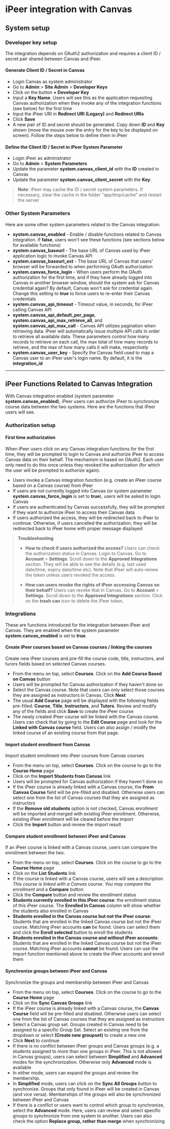 iPeer integration with Canvas
===================

System setup
-------------------
###  Developer key setup
The integration depends on OAuth2 authorization and requires a client ID / secret pair shared between Canvas and iPeer.

#### Generate Client ID / Secret in Canvas
* Login Canvas as system administrator
* Go to **Admin** > **Site Admin** > **Developer Keys**
* Click on the button **+ Developer Key**
* Input a **Key Name**.  Users will see this as the application requesting Canvas authorization when they invoke any of the integration functions (see below) for the first time
* Input the iPeer URI in **Redirect URI (Legacy)** and **Redirect URIs** 
* Click **Save**
* A new pair of ID and secret should be generated.  Copy down **ID** and **Key** shown (move the mouse over the entry for the key to be displayed on screen).  Follow the steps below to define them in iPeer

#### Define the Client ID / Secret in iPeer System Parameter
* Login iPeer as administrator
* Go to **Admin** > **System Parameters**
* Update the parameter **system.canvas_client_id** with the **ID** created in Canvas
* Update the parameter **system.canvas_client_secret** with the **Key**.  
> **Note**: iPeer may cache the ID / secret system parameters.  If necessary, clear the cache in the folder "app/tmp/cache" and restart the server

### Other System Parameters
Here are some other system parameters related to the Canvas integration:

* **system.canvas_enabled** - Enable / disable functions related to Canvas integration.  If **false**, users won't see these functions (see sections below for available functions)
*  **system.canvas_baseurl** - The base URL of Canvas used by iPeer application logic to invoke Canvas API
* **system.canvas_baseurl_ext** - The base URL of Canvas that users' browser will be forwarded to when performing OAuth authorization
* **system.canvas_force_login** - When users perform the OAuth authorization for the first time, and if they have already logged into Canvas in another browser window, should the system ask for Canvas credential again?  By default, Canvas won't ask for credential again.  Change this setting to **true** to force users to re-enter their Canvas credentials
* **system.canvas_api_timeout** - Timeout value, in seconds, for iPeer calling Canvas API
* **system.canvas_api_default_per_page**, **system.canvas_api_max_retrieve_all**, and **system.canvas_api_max_call** - Canvas API utilizes pagination when retrieving data.  iPeer will automatically issue multiple API calls in order to retrieve all available data.  These parameters control how many records to retrieve on each call, the max total of how many records to retrieve, and the max of how many calls it will make, respectively
* **system.canvas_user_key** - Specify the Canvas field used to map a Canvas user to an iPeer user's login name.  By default, it is the **integration_id** 

----------

iPeer Functions Related to Canvas Integration
-------------------
With Canvas integration enabled (system parameter **system.canvas_enabled**), iPeer users can authorize iPeer to synchronize course data between the two systems.  Here are the functions that iPeer users will see.

### Authorization setup
#### First time authorization
When iPeer users click on any Canvas integration functions for the first time, they will be prompted to login to Canvas and authorize iPeer to access Canvas data on their behalf.  The mechanism is based on  OAuth2.  Each user only need to do this once unless they revoked the authorization (for which the user will be prompted to authorize again).

* Users invoke a Canvas integration function (e.g. create an iPeer course based on a Canvas course) from iPeer
* If users are not currently logged into Canvas (or system parameter **system.canvas_force_login** is set to **true**), users will be asked to login Canvas
* If users are authenticated by Canvas successfully, they will be prompted if they want to authorize iPeer to access their Canvas data
* If users authorized the access, they will be redirected back to iPeer to continue.  Otherwise, if users cancelled the authorization, they will be redirected back to iPeer home with proper message displayed

> **Troubleshooting** 
> 
> * **How to check if users authorized the access?**
> Users can check the authorization status in Canvas.  Login to Canvas.  Go to **Account** > **Settings**. Scroll down to the **Approved Integrations** section.  They will be able to see the details (e.g. last used date/time, expiry date/time etc).  Note that iPeer will auto-renew the token unless users revoked the access.
> 
> * **How can users revoke the rights of iPeer accessing Canvas on their behalf?**
> Users can revoke that in Canvas.  Go to **Account** > **Settings**. Scroll down to the **Approved Integrations** section. Click on the **trash can** icon to delete the iPeer token.


### Integrations
These are functions introduced for the integration between iPeer and Canvas.  They are enabled when the system parameter **system.canvas_enabled** is set to **true**.

#### Create iPeer courses based on Canvas courses / linking the courses
Create new iPeer courses and pre-fill the course code, title, instructors, and turors fields based on selected Canvas courses.

* From the menu on top, select **Courses**.  Click on the **Add Course Based on Canvas** button
* Users will be prompted for Canvas authorization if they haven't done so 
* Select the Canvas course.  Note that users can only select those courses they are assigned as instructors in Canvas. Click **Next**
* The usual **Add Course** page will be displayed with the following fields pre-filled: **Course**, **Title**, **Instructors**, and **Tutors**.  Review and modify any of the fields and click **Save** to create the iPeer course
* The newly created iPeer course will be linked with the Canvas course.  Users can check that by going to the **Edit Course** page and look for the **Linked with Canvas course** field. Users can also assign / modify the linked course of an existing course from that page.  

#### Import student enrollment from Canvas
Import student enrollment into iPeer courses from Canvas courses

* From the menu on top, select **Courses**.  Click on the course to go to the **Course Home** page
* Click on the **Import Students from Canvas** link
* Users will be prompted for Canvas authorization if they haven't done so
* If the iPeer course is already linked with a Canvas course, the **From Canvas Course** field will be pre-filled and disabled.  Otherwise users can select one from the list of Canvas courses that they are assigned as instructors
* If the **Remove old students** option is not checked, Canvas enrollment will be imported and merged with existing iPeer enrollment.  Otherwise, existing iPeer enrollment will be cleared before the import
* Click the **Import** button and  review the import result

#### Compare student enrollment between iPeer and Canvas
If an iPeer course is linked with a Canvas course, users can compare the enrollment between the two.

* From the menu on top, select **Courses**.  Click on the course to go to the **Course Home** page
* Click on the **List Students** link
* If the course is linked with a Canvas course, users will see a description *This course is linked with a Canvas course.  You may compare the enrollment* and a **Compare** button
* Click the **Compare** button and review the enrollment status
* **Students currently enrolled in this iPeer course**: the enrollment status of this iPeer course.  The **Enrolled In Canvas** column will show whether the students also enrolled in Canvas
* **Students enrolled in the Canvas course but not the iPeer course**: Students that are enrolled in the linked Canvas course but not the iPeer course.  Matching iPeer accounts **can** be found.  Users can select them and click the **Enroll selected** button to enroll the students
* **Students enrolled in the Canvas course and without iPeer accounts**:  Students that are enrolled in the linked Canvas course but not the iPeer course.  Matching iPeer accounts **cannot** be found.  Users can use the Import function mentioned above to create the iPeer accounts and enroll them

#### Synchronize groups between iPeer and Canvas
Synchronize the groups and membership between iPeer and Canvas

* From the menu on top, select **Courses**.  Click on the course to go to the **Course Home** page
* Click on the **Sync Canvas Groups** link
* If the iPeer course is already linked with a Canvas course, the  **Canvas Course** field will be pre-filled and disabled.  Otherwise users can select one from the list of Canvas courses that they are assigned as instructors
* Select a Canvas group set.  Groups created in Canvas need to be assigned to a specific Group Set.  Select an existing one from the dropdown or select **(Create new groupset)** to create a new one
* Click **Next** to continue
* If there is no conflict between iPeer groups and Canvas groups (e.g. a students assigned to more than one groups in iPeer.  This is not allowed in Canvas groups), users can select between **Simplified** and **Advanced** modes for the synchronization.  Otherwise only **Advanced** mode is available
* In either mode, users can expand the groups and review the membership.
* In **Simplified** mode, users can click on the **Sync All Groups** button to synchronize.  Groups that only found in iPeer will be created in Canvas (and vice versa).  Memberships of the groups will also be synchronized between iPeer and Canvas
* If there is a conflict or users want to control which group to synchronize, select the **Advanced** mode.  Here, users can review and select specific groups to synchronize from one system to another.  Users can also check the option **Replace group, rather than merge** when synchronizing

